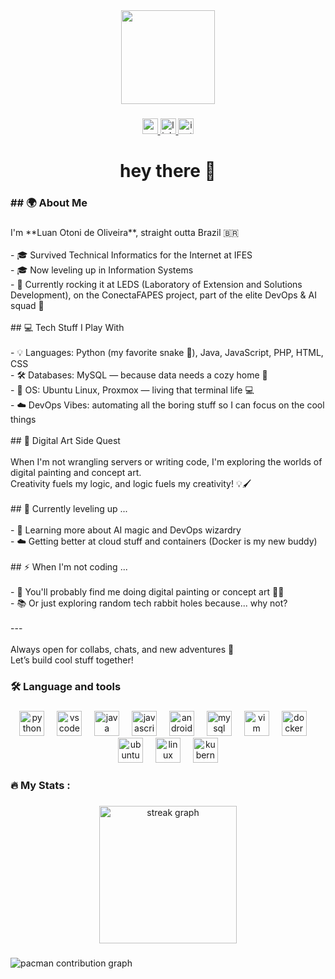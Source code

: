 <div align="center">
  <img height="150" src="https://i.postimg.cc/pd4HNxwk/iconeluan.gif"  />
</div>

###

<div align="center">
  <a href="https://mail.google.com/mail/?view=cm&fs=1&to=luan.otoni.dev@gmail.com" target="_blank">
    <img src="https://img.shields.io/static/v1?message=Gmail&logo=gmail&label=&color=D14836&logoColor=white&labelColor=&style=for-the-badge" height="25" alt="gmail logo"  />
  </a>
  <a href="https://www.linkedin.com/in/luan-otoni-de-oliveira-2b12a12ab/" target="_blank">
    <img src="https://img.shields.io/static/v1?message=LinkedIn&logo=linkedin&label=&color=0077B5&logoColor=white&labelColor=&style=for-the-badge" height="25" alt="linkedin logo"  />
  </a>
  <a href="https://www.instagram.com/luanotoni96/" target="_blank">
    <img src="https://img.shields.io/static/v1?message=Instagram&logo=instagram&label=&color=E4405F&logoColor=white&labelColor=&style=for-the-badge" height="25" alt="instagram logo"  />
  </a>
</div>

###

<h1 align="center">hey there 👋</h1>

###

<h3 align="left">## 🌍 About Me</h3>

###

<p align="left">I'm **Luan Otoni de Oliveira**, straight outta Brazil 🇧🇷<br><br>- 🎓 Survived Technical Informatics for the Internet at IFES  <br>- 🎓 Now leveling up in Information Systems<br>- 🧩 Currently rocking it at LEDS (Laboratory of Extension and Solutions Development), on the ConectaFAPES project, part of the elite DevOps & AI squad 🚀<br><br>## 💻 Tech Stuff I Play With<br><br>- 💡 Languages: Python (my favorite snake 🐍), Java, JavaScript, PHP, HTML, CSS<br>- 🛠️ Databases: MySQL — because data needs a cozy home 🏡<br>- 🐧 OS: Ubuntu Linux, Proxmox — living that terminal life 💻<br>- ☁️ DevOps Vibes: automating all the boring stuff so I can focus on the cool things<br><br>## 🎨 Digital Art Side Quest<br><br>When I'm not wrangling servers or writing code, I'm exploring the worlds of digital painting and concept art.  <br>Creativity fuels my logic, and logic fuels my creativity! 💡🖌️<br><br>## 🌱 Currently leveling up ...<br><br>- 🤖 Learning more about AI magic and DevOps wizardry<br>- ☁️ Getting better at cloud stuff and containers (Docker is my new buddy)<br><br>## ⚡ When I'm not coding ...<br><br>- 🎨 You'll probably find me doing digital painting or concept art 🎨✨<br>- 📚 Or just exploring random tech rabbit holes because... why not?<br><br>---<br><br>Always open for collabs, chats, and new adventures 🚀  <br>Let’s build cool stuff together!</p>

###

<h3 align="left">🛠 Language and tools</h3>

###

<div align="center">
  <img src="https://cdn.jsdelivr.net/gh/devicons/devicon/icons/python/python-original.svg" height="40" alt="python logo"  />
  <img width="12" />
  <img src="https://cdn.jsdelivr.net/gh/devicons/devicon/icons/vscode/vscode-original.svg" height="40" alt="vscode logo"  />
  <img width="12" />
  <img src="https://cdn.jsdelivr.net/gh/devicons/devicon/icons/java/java-original.svg" height="40" alt="java logo"  />
  <img width="12" />
  <img src="https://cdn.jsdelivr.net/gh/devicons/devicon/icons/javascript/javascript-original.svg" height="40" alt="javascript logo"  />
  <img width="12" />
  <img src="https://cdn.jsdelivr.net/gh/devicons/devicon/icons/androidstudio/androidstudio-original.svg" height="40" alt="androidstudio logo"  />
  <img width="12" />
  <img src="https://cdn.jsdelivr.net/gh/devicons/devicon/icons/mysql/mysql-original.svg" height="40" alt="mysql logo"  />
  <img width="12" />
  <img src="https://cdn.jsdelivr.net/gh/devicons/devicon/icons/vim/vim-original.svg" height="40" alt="vim logo"  />
  <img width="12" />
  <img src="https://cdn.jsdelivr.net/gh/devicons/devicon/icons/docker/docker-plain-wordmark.svg" height="40" alt="docker logo"  />
  <img width="12" />
  <img src="https://cdn.jsdelivr.net/gh/devicons/devicon/icons/ubuntu/ubuntu-plain.svg" height="40" alt="ubuntu logo"  />
  <img width="12" />
  <img src="https://cdn.jsdelivr.net/gh/devicons/devicon/icons/linux/linux-original.svg" height="40" alt="linux logo"  />
  <img width="12" />
  <img src="https://cdn.jsdelivr.net/gh/devicons/devicon/icons/kubernetes/kubernetes-plain.svg" height="40" alt="kubernetes logo"  />
</div>

###

<h3 align="left">🔥   My Stats :</h3>

###

<div align="center">
  <img src="https://streak-stats.demolab.com?user=lnoliver96&locale=en&mode=daily&theme=dark&hide_border=false&border_radius=5&order=3" height="220" alt="streak graph"  />
</div>

###

<picture>
  <source media="(prefers-color-scheme: dark)" srcset="https://raw.githubusercontent.com/lnoliver96/lnoliver96/output/pacman-contribution-graph-dark.svg">
  <source media="(prefers-color-scheme: light)" srcset="https://raw.githubusercontent.com/lnoliver96/lnoliver96/output/pacman-contribution-graph.svg">
  <img alt="pacman contribution graph" src="https://raw.githubusercontent.com/lnoliver96/lnoliver96/output/pacman-contribution-graph.svg">
</picture>

###
